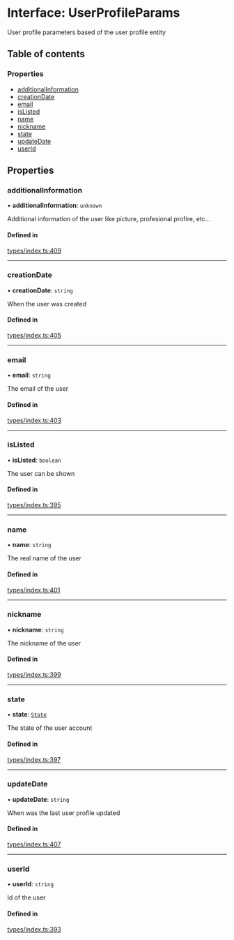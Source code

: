 # Interface: UserProfileParams

User profile parameters based of the user profile entity

## Table of contents

### Properties

- [additionalInformation](UserProfileParams.md#additionalinformation)
- [creationDate](UserProfileParams.md#creationdate)
- [email](UserProfileParams.md#email)
- [isListed](UserProfileParams.md#islisted)
- [name](UserProfileParams.md#name)
- [nickname](UserProfileParams.md#nickname)
- [state](UserProfileParams.md#state)
- [updateDate](UserProfileParams.md#updatedate)
- [userId](UserProfileParams.md#userid)

## Properties

### additionalInformation

• **additionalInformation**: `unknown`

Additional information of the user like picture, profesional profire, etc...

#### Defined in

[types/index.ts:409](https://github.com/nevermined-io/components-catalog/blob/89449f9/lib/src/types/index.ts#L409)

___

### creationDate

• **creationDate**: `string`

When the user was created

#### Defined in

[types/index.ts:405](https://github.com/nevermined-io/components-catalog/blob/89449f9/lib/src/types/index.ts#L405)

___

### email

• **email**: `string`

The email of the user

#### Defined in

[types/index.ts:403](https://github.com/nevermined-io/components-catalog/blob/89449f9/lib/src/types/index.ts#L403)

___

### isListed

• **isListed**: `boolean`

The user can be shown

#### Defined in

[types/index.ts:395](https://github.com/nevermined-io/components-catalog/blob/89449f9/lib/src/types/index.ts#L395)

___

### name

• **name**: `string`

The real name of the user

#### Defined in

[types/index.ts:401](https://github.com/nevermined-io/components-catalog/blob/89449f9/lib/src/types/index.ts#L401)

___

### nickname

• **nickname**: `string`

The nickname of the user

#### Defined in

[types/index.ts:399](https://github.com/nevermined-io/components-catalog/blob/89449f9/lib/src/types/index.ts#L399)

___

### state

• **state**: [`State`](../enums/State.md)

The state of the user account

#### Defined in

[types/index.ts:397](https://github.com/nevermined-io/components-catalog/blob/89449f9/lib/src/types/index.ts#L397)

___

### updateDate

• **updateDate**: `string`

When was the last user profile updated

#### Defined in

[types/index.ts:407](https://github.com/nevermined-io/components-catalog/blob/89449f9/lib/src/types/index.ts#L407)

___

### userId

• **userId**: `string`

Id of the user

#### Defined in

[types/index.ts:393](https://github.com/nevermined-io/components-catalog/blob/89449f9/lib/src/types/index.ts#L393)
